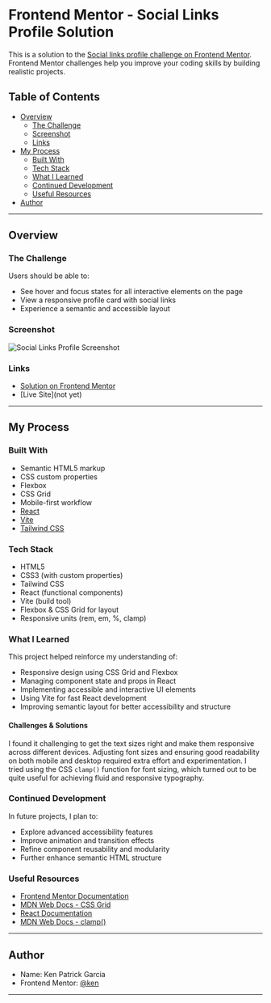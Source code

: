 # Frontend Mentor - Social Links Profile Solution

This is a solution to the [Social links profile challenge on Frontend Mentor](https://www.frontendmentor.io/challenges/social-links-profile-UG32l9m6d). Frontend Mentor challenges help you improve your coding skills by building realistic projects.

## Table of Contents

- [Overview](#overview)
  - [The Challenge](#the-challenge)
  - [Screenshot](#screenshot)
  - [Links](#links)
- [My Process](#my-process)
  - [Built With](#built-with)
  - [Tech Stack](#tech-stack)
  - [What I Learned](#what-i-learned)
  - [Continued Development](#continued-development)
  - [Useful Resources](#useful-resources)
- [Author](#author)

---

## Overview

### The Challenge

Users should be able to:

- See hover and focus states for all interactive elements on the page
- View a responsive profile card with social links
- Experience a semantic and accessible layout

### Screenshot

![Social Links Profile Screenshot](./screenshot.jpg)

### Links

- [Solution on Frontend Mentor](https://www.frontendmentor.io/solutions/)
- [Live Site](not yet)

---

## My Process

### Built With

- Semantic HTML5 markup
- CSS custom properties
- Flexbox
- CSS Grid
- Mobile-first workflow
- [React](https://reactjs.org/)
- [Vite](https://vitejs.dev/)
- [Tailwind CSS](https://tailwindcss.com/)

### Tech Stack

- HTML5
- CSS3 (with custom properties)
- Tailwind CSS
- React (functional components)
- Vite (build tool)
- Flexbox & CSS Grid for layout
- Responsive units (rem, em, %, clamp)

### What I Learned

This project helped reinforce my understanding of:

- Responsive design using CSS Grid and Flexbox
- Managing component state and props in React
- Implementing accessible and interactive UI elements
- Using Vite for fast React development
- Improving semantic layout for better accessibility and structure

#### Challenges & Solutions

I found it challenging to get the text sizes right and make them responsive across different devices. Adjusting font sizes and ensuring good readability on both mobile and desktop required extra effort and experimentation. I tried using the CSS `clamp()` function for font sizing, which turned out to be quite useful for achieving fluid and responsive typography.

### Continued Development

In future projects, I plan to:

- Explore advanced accessibility features
- Improve animation and transition effects
- Refine component reusability and modularity
- Further enhance semantic HTML structure

### Useful Resources

- [Frontend Mentor Documentation](https://www.frontendmentor.io/resources)
- [MDN Web Docs - CSS Grid](https://developer.mozilla.org/en-US/docs/Web/CSS/CSS_Grid_Layout)
- [React Documentation](https://reactjs.org/docs/getting-started.html)
- [MDN Web Docs - clamp()](https://developer.mozilla.org/en-US/docs/Web/CSS/clamp)

---

## Author

- Name: Ken Patrick Garcia
- Frontend Mentor: [@ken](https://www.frontendmentor.io/profile/KpG782)

---
